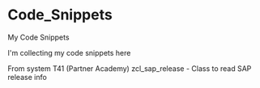 # Code_Snippets
My Code Snippets

I'm collecting my code snippets here

From system T41 (Partner Academy)
zcl_sap_release - Class to read SAP release info

